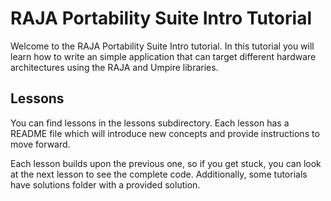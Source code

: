# RAJA Portability Suite Intro Tutorial

Welcome to the RAJA Portability Suite Intro tutorial. In this tutorial you will learn
how to write an simple application that can target different hardware
architectures using the RAJA and Umpire libraries.

## Lessons

You can find lessons in the lessons subdirectory. Each lesson has a README file
which will introduce new concepts and provide instructions to move forward. 

Each lesson builds upon the previous one, so if you get stuck, you can look at
the next lesson to see the complete code. Additionally, some tutorials have
solutions folder with a provided solution.

